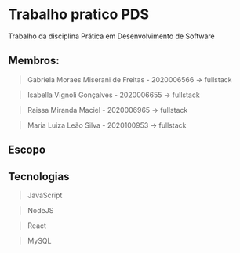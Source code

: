 # Trabalho pratico PDS
Trabalho da disciplina Prática em Desenvolvimento de Software 

## Membros:
> Gabriela Moraes Miserani de Freitas - 2020006566 -> fullstack

> Isabella Vignoli Gonçalves - 2020006655 -> fullstack

> Raissa Miranda Maciel - 2020006965 -> fullstack

> Maria Luiza Leão Silva - 2020100953 -> fullstack

## Escopo

## Tecnologias
> JavaScript

> NodeJS

> React

> MySQL
